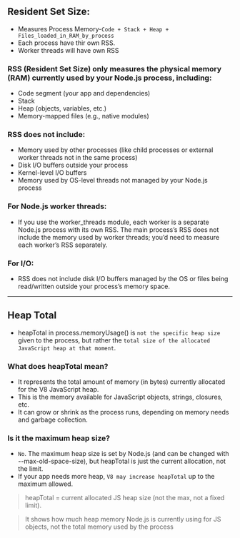 ## Resident Set Size:
- Measures Process Memory-`Code + Stack + Heap + Files_loaded_in_RAM_by_process`
- Each process have thir own RSS.
- Worker threads will have own RSS

### RSS (Resident Set Size) only measures the physical memory (RAM) currently used by your Node.js process, including:
   - Code segment (your app and dependencies)
   - Stack
   - Heap (objects, variables, etc.)
   - Memory-mapped files (e.g., native modules)
### RSS does not include:

- Memory used by other processes (like child processes or external worker threads not in the same process)
- Disk I/O buffers outside your process
- Kernel-level I/O buffers
- Memory used by OS-level threads not managed by your Node.js process
### For Node.js worker threads:
- If you use the worker_threads module, each worker is a separate Node.js process with its own RSS. The main process’s RSS does not include the memory used by worker threads; you’d need to measure each worker’s RSS separately.
### For I/O:

- RSS does not include disk I/O buffers managed by the OS or files being read/written outside your process’s memory space.

----

## Heap Total
- heapTotal in process.memoryUsage() is `not the specific heap size` given to the process, but rather the `total size of the allocated JavaScript heap at that moment`.
### What does heapTotal mean?
- It represents the total amount of memory (in bytes) currently allocated for the V8 JavaScript heap.
- This is the memory available for JavaScript objects, strings, closures, etc.
- It can grow or shrink as the process runs, depending on memory needs and garbage collection.

### Is it the maximum heap size?
- `No`. The maximum heap size is set by Node.js (and can be changed with --max-old-space-size), but heapTotal is just the current allocation, not the limit.
- If your app needs more heap, `V8 may increase heapTotal` up to the maximum allowed.

> heapTotal = current allocated JS heap size (not the max, not a fixed limit).

> It shows how much heap memory Node.js is currently using for JS objects, not the total memory used by the process